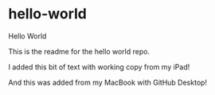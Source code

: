 # hello-world
Hello World

This is the readme for the hello world repo.

I added this bit of text with working copy from my iPad!

And this was added from my MacBook with GitHub Desktop!
